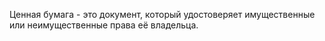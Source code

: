 Ценная бумага - это документ, который
 удостоверяет имущественные или
  неимущественные права её владельца.